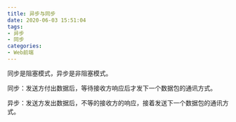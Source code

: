 ```yaml
---
title: 异步与同步
date: 2020-06-03 15:51:04
tags:
- 异步
- 同步
categories:
- Web前端
---
```

同步是阻塞模式，异步是非阻塞模式。
<!--more-->
同步：发送方付出数据后，等待接收方响应后才发下一个数据包的通讯方式。

异步：发送方发出数据后，不等的接收方的响应，接着发送下一个数据包的通讯方式。
